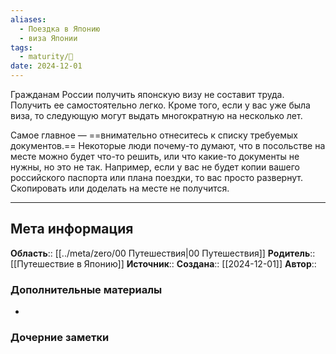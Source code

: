 ```yaml
---
aliases:
  - Поездка в Японию
  - виза Японии
tags:
  - maturity/🌱
date: 2024-12-01
---
```

Гражданам России получить японскую визу не составит труда. Получить ее самостоятельно легко. Кроме того, если у вас уже была виза, то следующую могут выдать многократную на несколько лет. 

Самое главное — ==внимательно отнеситесь к списку требуемых документов.== Некоторые люди почему-то думают, что в посольстве на месте можно будет что-то решить, или что какие-то документы не нужны, но это не так. Например, если у вас не будет копии вашего российского паспорта или плана поездки, то вас просто развернут. Скопировать или доделать на месте не получится.
***
## Мета информация
**Область**:: [[../meta/zero/00 Путешествия|00 Путешествия]]
**Родитель**:: [[Путешествие в Японию]]
**Источник**:: 
**Создана**:: [[2024-12-01]]
**Автор**:: 
### Дополнительные материалы
- 

### Дочерние заметки
<!-- QueryToSerialize: LIST FROM [[]] WHERE contains(Родитель, this.file.link) or contains(parents, this.file.link) -->

